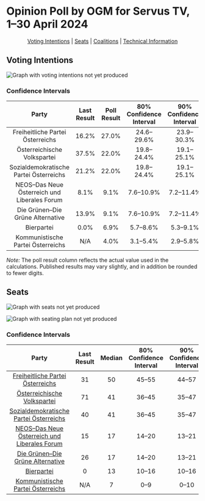 # Opinion Poll by OGM for Servus TV, 1–30 April 2024

<p align="center"><a href="#voting-intentions">Voting Intentions</a> | <a href="#seats">Seats</a> | <a href="#coalitions">Coalitions</a> | <a href="#technical-information">Technical Information</a></p>

## Voting Intentions

![Graph with voting intentions not yet produced](2024-04-30-OGM.png "Voting Intentions")

### Confidence Intervals

| Party | Last Result | Poll Result | 80% Confidence Interval | 90% Confidence Interval | 95% Confidence Interval | 99% Confidence Interval |
|:-----:|:-----------:|:-----------:|:-----------------------:|:-----------------------:|:-----------------------:|:-----------------------:|
| Freiheitliche Partei Österreichs | 16.2% | 27.0% | 24.6–29.6% |23.9–30.3% |23.3–31.0% |22.2–32.2% |
| Österreichische Volkspartei | 37.5% | 22.0% | 19.8–24.4% |19.1–25.1% |18.6–25.7% |17.6–26.9% |
| Sozialdemokratische Partei Österreichs | 21.2% | 22.0% | 19.8–24.4% |19.1–25.1% |18.6–25.7% |17.6–26.9% |
| NEOS–Das Neue Österreich und Liberales Forum | 8.1% | 9.1% | 7.6–10.9% |7.2–11.4% |6.9–11.8% |6.2–12.8% |
| Die Grünen–Die Grüne Alternative | 13.9% | 9.1% | 7.6–10.9% |7.2–11.4% |6.9–11.8% |6.2–12.8% |
| Bierpartei | 0.0% | 6.9% | 5.7–8.6% |5.3–9.1% |5.0–9.5% |4.5–10.3% |
| Kommunistische Partei Österreichs | N/A | 4.0% | 3.1–5.4% |2.9–5.8% |2.7–6.1% |2.3–6.8% |

*Note:* The poll result column reflects the actual value used in the calculations. Published results may vary slightly, and in addition be rounded to fewer digits.

## Seats

![Graph with seats not yet produced](2024-04-30-OGM-seats.png "Seats")

![Graph with seating plan not yet produced](2024-04-30-OGM-seating-plan.png "Seating Plan")

### Confidence Intervals

| Party | Last Result | Median | 80% Confidence Interval | 90% Confidence Interval | 95% Confidence Interval | 99% Confidence Interval |
|:-----:|:-----------:|:------:|:-----------------------:|:-----------------------:|:-----------------------:|:-----------------------:|
| <a href="#freiheitliche-partei-österreichs">Freiheitliche Partei Österreichs</a> | 31 | 50 | 45–55 |44–57 |43–58 |41–61 |
| <a href="#österreichische-volkspartei">Österreichische Volkspartei</a> | 71 | 41 | 36–45 |35–47 |34–48 |32–50 |
| <a href="#sozialdemokratische-partei-österreichs">Sozialdemokratische Partei Österreichs</a> | 40 | 41 | 36–45 |35–47 |34–48 |32–51 |
| <a href="#neos–das-neue-österreich-und-liberales-forum">NEOS–Das Neue Österreich und Liberales Forum</a> | 15 | 17 | 14–20 |13–21 |12–22 |11–24 |
| <a href="#die-grünen–die-grüne-alternative">Die Grünen–Die Grüne Alternative</a> | 26 | 17 | 14–20 |13–21 |12–22 |11–24 |
| <a href="#bierpartei">Bierpartei</a> | 0 | 13 | 10–16 |10–16 |9–17 |8–19 |
| <a href="#kommunistische-partei-österreichs">Kommunistische Partei Österreichs</a> | N/A | 7 | 0–9 |0–10 |0–11 |0–12 |


